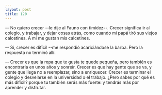 ```yaml
---
layout: post
title: 120
---
```


-- No quiero crecer --le dije al Fauno con timidez--. Crecer significa ir al colegio, y trabajar, y dejar cosas atrás, como cuando mi papá tiró sus viejos calcetines. A mi me gustan mis calcetines.

-- Sí, crecer es difícil --me respondió acariciándose la barba. Pero la respuesta no terminó allí.

-- Crecer es que la ropa que te gusta te quede pequeña, pero también es encontrarla en unos años y sonreír. 
Crecer es que hay gente que se va, y gente que llega no a reemplazar, sino a enriquecer. 
Crecer es terminar el colegio y desvelarse en la universidad o el trabajo. 
¿Pero sabes por qué es más difícil? porque tu también serás más fuerte: y tendrás más por aprender y disfrutar.
